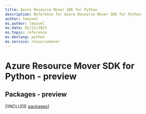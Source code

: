 ```yaml
---
title: Azure Resource Mover SDK for Python
description: Reference for Azure Resource Mover SDK for Python
author: lmazuel
ms.author: lmazuel
ms.data: 02/21/2023
ms.topic: reference
ms.devlang: python
ms.service: resourcemover
---
```

# Azure Resource Mover SDK for Python - preview
## Packages - preview
[!INCLUDE [packages](resource-mover-index.md)]